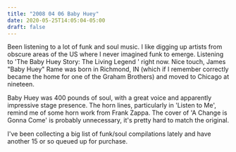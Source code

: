 ```yaml
---
title: "2008 04 06 Baby Huey"
date: 2020-05-25T14:05:04-05:00
draft: false
---
```



Been listening to a lot of funk and soul music. I like digging up artists from obscure areas of the US where I never imagined funk to emerge. Listening to 'The Baby Huey Story: The Living Legend ' right now. Nice touch, James "Baby Huey" Rame was born in Richmond, IN (which if I remember correctly became the home for one of the Graham Brothers) and moved to Chicago at nineteen. 

Baby Huey was 400 pounds of soul, with a great voice and apparently impressive stage presence. The horn lines, particularly in 'Listen to Me', remind me of some horn work from Frank Zappa. The cover of 'A Change is Gonna Come' is probably unnecessary, it's pretty hard to match the original. 

I've been collecting a big list of funk/soul compilations lately and have another 15 or so queued up for purchase. 
